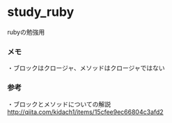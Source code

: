 # study_ruby
rubyの勉強用

### メモ
・ブロックはクロージャ、メソッドはクロージャではない

### 参考
・ブロックとメソッドについての解説  
http://qiita.com/kidach1/items/15cfee9ec66804c3afd2
